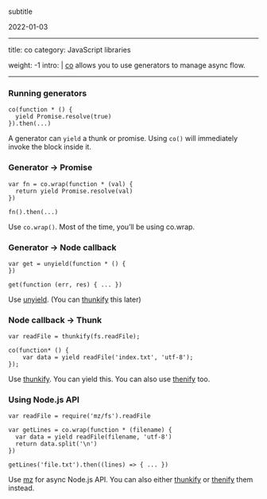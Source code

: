 subtitle

2022-01-03

------------------------------------------------------------------------

title: co category: JavaScript libraries

weight: -1 intro: | [co](https://github.com/tj/co) allows you to use generators to manage async flow.

------------------------------------------------------------------------

### Running generators

    co(function * () {
      yield Promise.resolve(true)
    }).then(...)

A generator can `yield` a thunk or promise. Using `co()` will immediately invoke the block inside it.

### Generator → Promise

    var fn = co.wrap(function * (val) {
      return yield Promise.resolve(val)
    })

    fn().then(...)

Use `co.wrap()`. Most of the time, you’ll be using co.wrap.

### Generator → Node callback

    var get = unyield(function * () {
    })

    get(function (err, res) { ... })

Use [unyield](https://github.com/MatthewMueller/unyield). (You can [thunkify](https://github.com/visionmedia/node-thunkify) this later)

### Node callback → Thunk

    var readFile = thunkify(fs.readFile);

    co(function* () {
        var data = yield readFile('index.txt', 'utf-8');
    });

Use [thunkify](https://github.com/visionmedia/node-thunkify). You can yield this. You can also use [thenify](https://www.npmjs.com/package/thenify) too.

### Using Node.js API

    var readFile = require('mz/fs').readFile

    var getLines = co.wrap(function * (filename) {
      var data = yield readFile(filename, 'utf-8')
      return data.split('\n')
    })

    getLines('file.txt').then((lines) => { ... })

Use [mz](https://www.npmjs.com/package/mz) for async Node.js API. You can also either [thunkify](https://github.com/visionmedia/node-thunkify) or [thenify](https://www.npmjs.com/package/thenify) them instead.
